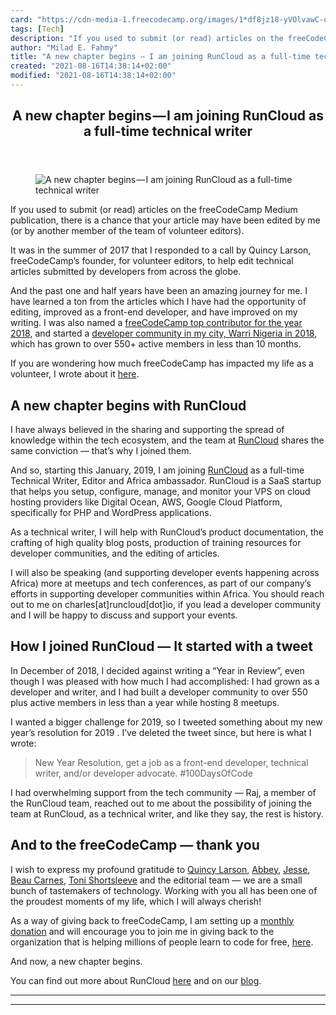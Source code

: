 ```yaml
---
card: "https://cdn-media-1.freecodecamp.org/images/1*df8jz18-yVOlvawC-qpW2w.jpeg"
tags: [Tech]
description: "If you used to submit (or read) articles on the freeCodeCamp "
author: "Milad E. Fahmy"
title: "A new chapter begins — I am joining RunCloud as a full-time technical writer"
created: "2021-08-16T14:38:14+02:00"
modified: "2021-08-16T14:38:14+02:00"
---
```

<div class="site-wrapper">
<main id="site-main" class="site-main outer">
<div class="inner">
<article class="post-full post tag-tech tag-self-improvement tag-life-lessons tag-startup tag-education ">
<header class="post-full-header">
<h1 class="post-full-title">A new chapter begins — I am joining RunCloud as a full-time technical writer</h1>
</header>
<figure class="post-full-image">
<picture>
<source media="(max-width: 700px)" sizes="1px" srcset="data:image/gif;base64,R0lGODlhAQABAIAAAAAAAP///yH5BAEAAAAALAAAAAABAAEAAAIBRAA7 1w">
<source media="(min-width: 701px)" sizes="(max-width: 800px) 400px,
(max-width: 1170px) 700px,
1400px" srcset="https://cdn-media-1.freecodecamp.org/images/1*df8jz18-yVOlvawC-qpW2w.jpeg 300w,
https://cdn-media-1.freecodecamp.org/images/1*df8jz18-yVOlvawC-qpW2w.jpeg 600w,
https://cdn-media-1.freecodecamp.org/images/1*df8jz18-yVOlvawC-qpW2w.jpeg 1000w,
https://cdn-media-1.freecodecamp.org/images/1*df8jz18-yVOlvawC-qpW2w.jpeg 2000w">
<img onerror="this.style.display='none'" src="https://cdn-media-1.freecodecamp.org/images/1*df8jz18-yVOlvawC-qpW2w.jpeg" alt="A new chapter begins — I am joining RunCloud as a full-time technical writer">
</picture>
</figure>
<section class="post-full-content">
<div class="post-content">
<p>If you used to submit (or read) articles on the freeCodeCamp Medium publication, there is a chance that your article may have been edited by me (or by another member of the team of volunteer editors).</p><p>It was in the summer of 2017 that I responded to a call by Quincy Larson, freeCodeCamp’s founder, for volunteer editors, to help edit technical articles submitted by developers from across the globe.</p><p>And the past one and half years have been an amazing journey for me. I have learned a ton from the articles which I have had the opportunity of editing, improved as a front-end developer, and have improved on my writing. I was also named a <a href="https://www.freecodecamp.org/forum/t/announcing-our-freecodecamp-2018-top-contributor-award-winners/201353" rel="noopener">freeCodeCamp top contributor for the year 2018</a>, and started a <a href="https://medium.freecodecamp.org/how-i-started-a-google-developers-group-gdg-chapter-in-warri-nigeria-and-reached-100-members-22cbd622d070" rel="noopener">developer community in my city, Warri Nigeria in 2018</a>, which has grown to over 550+ active members in less than 10 months.</p><p>If you are wondering how much freeCodeCamp has impacted my life as a volunteer, I wrote about it <a href="https://link.medium.com/aW8bvhZ4GT" rel="noopener">here</a>.</p><h2 id="a-new-chapter-begins-with-runcloud">A new chapter begins with RunCloud</h2><p>I have always believed in the sharing and supporting the spread of knowledge within the tech ecosystem, and the team at <a href="https://runcloud.io" rel="noopener">RunCloud</a> shares the same conviction — that’s why I joined them.</p><p>And so, starting this January, 2019, I am joining <a href="https://runcloud.io" rel="noopener">RunCloud</a> as a full-time Technical Writer, Editor and Africa ambassador. RunCloud is a SaaS startup that helps you setup, configure, manage, and monitor your VPS on cloud hosting providers like Digital Ocean, AWS, Google Cloud Platform, specifically for PHP and WordPress applications.</p><p>As a technical writer, I will help with RunCloud’s product documentation, the crafting of high quality blog posts, production of training resources for developer communities, and the editing of articles.</p><p>I will also be speaking (and supporting developer events happening across Africa) more at meetups and tech conferences, as part of our company’s efforts in supporting developer communities within Africa. You should reach out to me on charles[at]runcloud[dot]io, if you lead a developer community and I will be happy to discuss and support your events.</p><h2 id="how-i-joined-runcloud-it-started-with-a-tweet">How I joined RunCloud — It started with a tweet</h2><p>In December of 2018, I decided against writing a “Year in Review”, even though I was pleased with how much I had accomplished: I had grown as a developer and writer, and I had built a developer community to over 550 plus active members in less than a year while hosting 8 meetups.</p><p>I wanted a bigger challenge for 2019, so I tweeted something about my new year’s resolution for 2019 . I’ve deleted the tweet since, but here is what I wrote:</p><blockquote>New Year Resolution, get a job as a front-end developer, technical writer, and/or developer advocate. #100DaysOfCode</blockquote><p>I had overwhelming support from the tech community — Raj, a member of the RunCloud team, reached out to me about the possibility of joining the team at RunCloud, as a technical writer, and like they say, the rest is history.</p><h2 id="and-to-the-freecodecamp-thank-you">And to the freeCodeCamp — thank you</h2><p>I wish to express my profound gratitude to <a href="/news/a-new-chapter-begins-i-am-joining-runcloud-as-a-full-time-technical-writer-afba58ec6a13/undefined" rel="noopener">Quincy Larson</a>, <a href="https://twitter.com/abbeyrenn" rel="noopener">Abbey</a>, <a href="https://twitter.com/JesseRWeigel" rel="noopener">Jesse</a>, <a href="/news/a-new-chapter-begins-i-am-joining-runcloud-as-a-full-time-technical-writer-afba58ec6a13/undefined" rel="noopener">Beau Carnes</a>, <a href="/news/a-new-chapter-begins-i-am-joining-runcloud-as-a-full-time-technical-writer-afba58ec6a13/undefined" rel="noopener">Toni Shortsleeve</a> and the editorial team — we are a small bunch of tastemakers of technology. Working with you all has been one of the proudest moments of my life, which I will always cherish!</p><p>As a way of giving back to freeCodeCamp, I am setting up a <a href="https://donate.freecodecamp.org/" rel="noopener">monthly donation</a> and will encourage you to join me in giving back to the organization that is helping millions of people learn to code for free, <a href="https://donate.freecodecamp.org/other-ways-to-donate/" rel="noopener">here</a>.</p><p>And now, a new chapter begins.</p><p>You can find out more about RunCloud <a href="https://runcloud.io" rel="noopener">here</a> and on our <a href="https://blog.runcloud.io" rel="noopener">blog</a>.</p>
</div>
<hr>
<hr>
</section>
</article>
</div>
</main>
</div>
<!-- Google Tag Manager (noscript) -->
<!-- End Google Tag Manager (noscript) -->
